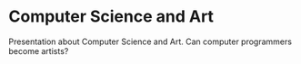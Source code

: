 # Computer Science and Art

Presentation about Computer Science and Art.
Can computer programmers become artists?
